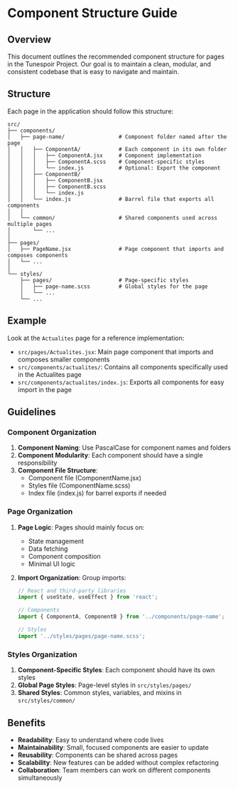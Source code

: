 # Component Structure Guide

## Overview

This document outlines the recommended component structure for pages in the Tunespoir Project. Our goal is to maintain a clean, modular, and consistent codebase that is easy to navigate and maintain.

## Structure

Each page in the application should follow this structure:

```
src/
├── components/
│   ├── page-name/                 # Component folder named after the page
│   │   ├── ComponentA/            # Each component in its own folder
│   │   │   ├── ComponentA.jsx     # Component implementation
│   │   │   ├── ComponentA.scss    # Component-specific styles
│   │   │   └── index.js           # Optional: Export the component
│   │   ├── ComponentB/
│   │   │   ├── ComponentB.jsx
│   │   │   ├── ComponentB.scss
│   │   │   └── index.js
│   │   └── index.js               # Barrel file that exports all components
│   │
│   └── common/                    # Shared components used across multiple pages
│       └── ...
│
├── pages/
│   ├── PageName.jsx               # Page component that imports and composes components
│   └── ...
│
└── styles/
    ├── pages/                     # Page-specific styles
    │   ├── page-name.scss         # Global styles for the page
    │   └── ...
    └── ...
```

## Example

Look at the `Actualites` page for a reference implementation:

- `src/pages/Actualites.jsx`: Main page component that imports and composes smaller components
- `src/components/actualites/`: Contains all components specifically used in the Actualites page
- `src/components/actualites/index.js`: Exports all components for easy import in the page

## Guidelines

### Component Organization

1. **Component Naming**: Use PascalCase for component names and folders
2. **Component Modularity**: Each component should have a single responsibility
3. **Component File Structure**:
   - Component file (ComponentName.jsx)
   - Styles file (ComponentName.scss)
   - Index file (index.js) for barrel exports if needed

### Page Organization

1. **Page Logic**: Pages should mainly focus on:
   - State management
   - Data fetching
   - Component composition
   - Minimal UI logic

2. **Import Organization**: Group imports:
   ```jsx
   // React and third-party libraries
   import { useState, useEffect } from 'react';
   
   // Components
   import { ComponentA, ComponentB } from '../components/page-name';
   
   // Styles
   import '../styles/pages/page-name.scss';
   ```

### Styles Organization

1. **Component-Specific Styles**: Each component should have its own styles
2. **Global Page Styles**: Page-level styles in `src/styles/pages/`
3. **Shared Styles**: Common styles, variables, and mixins in `src/styles/common/`

## Benefits

- **Readability**: Easy to understand where code lives
- **Maintainability**: Small, focused components are easier to update
- **Reusability**: Components can be shared across pages
- **Scalability**: New features can be added without complex refactoring
- **Collaboration**: Team members can work on different components simultaneously 